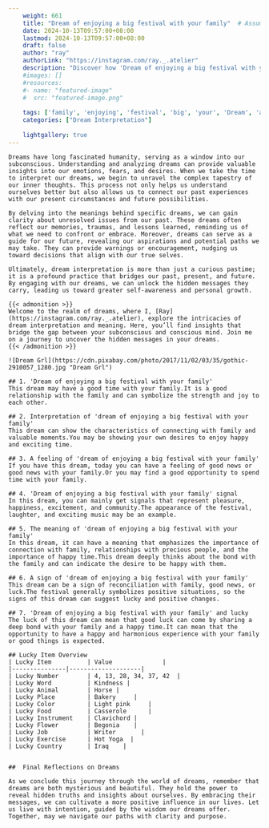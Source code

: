 ```yaml
---
    weight: 661
    title: "Dream of enjoying a big festival with your family"  # Assuming 'title' column exists
    date: 2024-10-13T09:57:00+08:00
    lastmod: 2024-10-13T09:57:00+08:00
    draft: false
    author: "ray"
    authorLink: "https://instagram.com/ray._.atelier"
    description: "Discover how 'Dream of enjoying a big festival with your family' can interpret your future and uncover its significant meanings in your life."
    #images: []
    #resources:
    #- name: "featured-image"
    #  src: "featured-image.png"
    
    tags: ['family', 'enjoying', 'festival', 'big', 'your', 'Dream', 'a', 'of', 'with']
    categories: ["Dream Interpretation"]
    
    lightgallery: true
---
```

    
    Dreams have long fascinated humanity, serving as a window into our subconscious. Understanding and analyzing dreams can provide valuable insights into our emotions, fears, and desires. When we take the time to interpret our dreams, we begin to unravel the complex tapestry of our inner thoughts. This process not only helps us understand ourselves better but also allows us to connect our past experiences with our present circumstances and future possibilities.
    
    By delving into the meanings behind specific dreams, we can gain clarity about unresolved issues from our past. These dreams often reflect our memories, traumas, and lessons learned, reminding us of what we need to confront or embrace. Moreover, dreams can serve as a guide for our future, revealing our aspirations and potential paths we may take. They can provide warnings or encouragement, nudging us toward decisions that align with our true selves.
    
    Ultimately, dream interpretation is more than just a curious pastime; it is a profound practice that bridges our past, present, and future. By engaging with our dreams, we can unlock the hidden messages they carry, leading us toward greater self-awareness and personal growth.
    
    {{< admonition >}}
    Welcome to the realm of dreams, where I, [Ray](https://instagram.com/ray._.atelier), explore the intricacies of dream interpretation and meaning. Here, you’ll find insights that bridge the gap between your subconscious and conscious mind. Join me on a journey to uncover the hidden messages in your dreams.
    {{< /admonition >}}
    
    ![Dream Grl](https://cdn.pixabay.com/photo/2017/11/02/03/35/gothic-2910057_1280.jpg "Dream Grl")
    
    ## 1. 'Dream of enjoying a big festival with your family'
    This dream may have a good time with your family.It is a good relationship with the family and can symbolize the strength and joy to each other.
    
    ## 2. Interpretation of 'dream of enjoying a big festival with your family'
    This dream can show the characteristics of connecting with family and valuable moments.You may be showing your own desires to enjoy happy and exciting time.
    
    ## 3. A feeling of 'dream of enjoying a big festival with your family'
    If you have this dream, today you can have a feeling of good news or good news with your family.Or you may find a good opportunity to spend time with your family.
    
    ## 4. 'Dream of enjoying a big festival with your family' signal
    In this dream, you can mainly get signals that represent pleasure, happiness, excitement, and community.The appearance of the festival, laughter, and exciting music may be an example.
    
    ## 5. The meaning of 'dream of enjoying a big festival with your family'
    In this dream, it can have a meaning that emphasizes the importance of connection with family, relationships with precious people, and the importance of happy time.This dream deeply thinks about the bond with the family and can indicate the desire to be happy with them.
    
    ## 6. A sign of 'dream of enjoying a big festival with your family'
    This dream can be a sign of reconciliation with family, good news, or luck.The festival generally symbolizes positive situations, so the signs of this dream can suggest lucky and positive changes.
    
    ## 7. 'Dream of enjoying a big festival with your family' and lucky
    The luck of this dream can mean that good luck can come by sharing a deep bond with your family and a happy time.It can mean that the opportunity to have a happy and harmonious experience with your family or good things is expected.
    
    ## Lucky Item Overview
    | Lucky Item          | Value              |
    |---------------|--------------------|
    | Lucky Number        | 4, 13, 28, 34, 37, 42  |
    | Lucky Word          | Kindness |
    | Lucky Animal        | Horse |
    | Lucky Place         | Bakery     |
    | Lucky Color         | Light pink     |
    | Lucky Food          | Casserole      |
    | Lucky Instrument    | Clavichord |
    | Lucky Flower        | Begonia    |
    | Lucky Job           | Writer       |
    | Lucky Exercise      | Hot Yoga  |
    | Lucky Country       | Iraq    |
    
    
    ##  Final Reflections on Dreams
    
    As we conclude this journey through the world of dreams, remember that dreams are both mysterious and beautiful. They hold the power to reveal hidden truths and insights about ourselves. By embracing their messages, we can cultivate a more positive influence in our lives. Let us live with intention, guided by the wisdom our dreams offer. Together, may we navigate our paths with clarity and purpose.
    